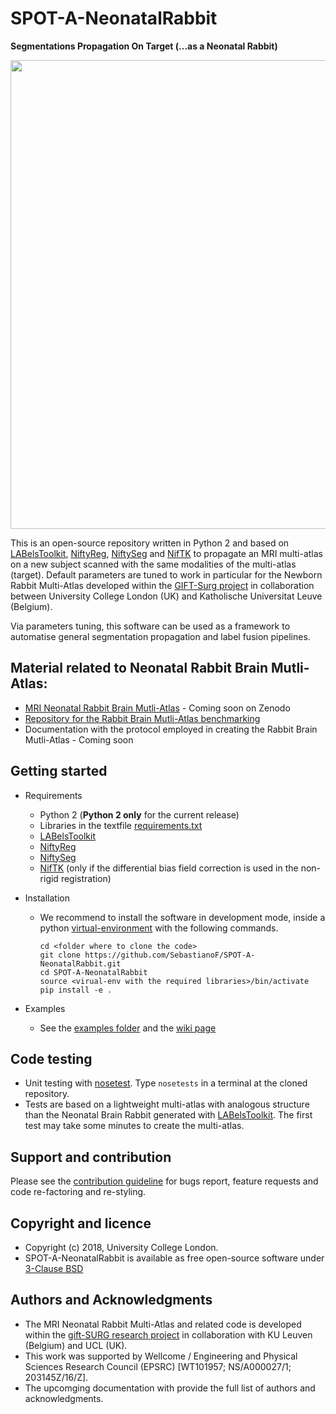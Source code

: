


# SPOT-A-NeonatalRabbit

**Segmentations Propagation On Target (...as a Neonatal Rabbit)**

<p align="center"> 
<img src="https://github.com/gift-surg/SPOT-A-NeonatalRabbit/blob/master/docs/software_scheme.jpg" width="750">
</p>

This is an open-source repository written in Python 2 and based on [LABelsToolkit][labelstoolkit], [NiftyReg][niftyreg], 
[NiftySeg][niftyseg] and [NifTK][niftk] 
to propagate an MRI multi-atlas on a new subject scanned with the same modalities of the multi-atlas 
(target). 
Default parameters are tuned to work in particular for the Newborn Rabbit Multi-Atlas developed within the 
[GIFT-Surg project][giftsurg] in collaboration between University College London (UK) and 
Katholische Universitat  Leuve (Belgium).
 
Via parameters tuning, this software can be used as a framework to automatise general segmentation 
propagation and label fusion pipelines.

## Material related to Neonatal Rabbit Brain Mutli-Atlas:

* [MRI Neonatal Rabbit Brain Mutli-Atlas][multiatlasonzenodo] - Coming soon on Zenodo
* [Repository for the Rabbit Brain Mutli-Atlas benchmarking][mrira]
* Documentation with the protocol employed in creating the Rabbit Brain Mutli-Atlas - Coming soon

## Getting started

+ Requirements
    - Python 2 (**Python 2 only** for the current release)
    - Libraries in the textfile [requirements.txt][requirementstxt]
    - [LABelsToolkit][labelstoolkit]
    - [NiftyReg][niftyreg] 
    - [NiftySeg][niftyseg] 
    - [NifTK][niftk] (only if the differential bias field correction is used in the non-rigid registration)

+ Installation
    - We recommend to install the software in development mode, inside a python [virtual-environment][virtualenvironment] with the following commands.
        ```
        cd <folder where to clone the code>
        git clone https://github.com/SebastianoF/SPOT-A-NeonatalRabbit.git
        cd SPOT-A-NeonatalRabbit
        source <virual-env with the required libraries>/bin/activate
        pip install -e .
        ```
        
+ Examples
    - See the [examples folder][examplesfolder] and the [wiki page][wikipage]

## Code testing
+ Unit testing with [nosetest][nosetest]. 
Type `nosetests` in a terminal at the cloned repository.
+ Tests are based on a lightweight multi-atlas with analogous structure than the Neonatal Brain Rabbit generated with [LABelsToolkit][labelstoolkit]. 
The first test may take some minutes to create the multi-atlas.

## Support and contribution
Please see the [contribution guideline][contributionguideline] for bugs report,
feature requests and code re-factoring and re-styling.

## Copyright and licence
+ Copyright (c) 2018, University College London.
+ SPOT-A-NeonatalRabbit is available as free open-source software under [3-Clause BSD][licence]
<!---
+ To cite the code in your research please follow [this link](http://joss.theoj.org/papers/2ee6a3a3b1a4d8df1633f601bf2b0ffe).
-->

## Authors and Acknowledgments

+ The MRI Neonatal Rabbit Multi-Atlas and related code is developed within the [gift-SURG research project][giftsurg] in collaboration with KU Leuven (Belgium) and UCL (UK).
+ This work was supported by Wellcome / Engineering and Physical Sciences Research Council (EPSRC) [WT101957; NS/A000027/1; 203145Z/16/Z]. 
+ The upcomging documentation with provide the full list of authors and acknowledgments.


[wikipage]: https://github.com/gift-surg/SPOT-A-NeonatalRabbit/wiki
[multiatlasonzenodo]: Coming-Soon
[giftsurg]: http://www.gift-surg.ac.uk
[niftyreg]: http://cmictig.cs.ucl.ac.uk/wiki/index.php/NiftyReg
[niftyseg]: http://cmictig.cs.ucl.ac.uk/research/software/software-nifty/niftyseg
[niftk]: http://cmictig.cs.ucl.ac.uk/research/software/software-nifty/niftyview
[labelstoolkit]: https://github.com/SebastianoF/LABelsToolkit
[requirementstxt]: https://github.com/gift-surg/SPOT-A-NeonatalRabbit/blob/master/requirements.txt
[examplesfolder]: https://github.com/gift-surg/SPOT-A-NeonatalRabbit/blob/master/examples
[testingfolder]: https://github.com/gift-surg/SPOT-A-NeonatalRabbit/blob/master/tests
[contributionguideline]: https://github.com/gift-surg/SPOT-A-NeonatalRabbit/blob/master/CONTRIBUTE.md
[mrira]: https://github.com/gift-surg/MRImultiAtlasForNeonatalRabbitBrain
[licence]: https://github.com/gift-surg/SPOT-A-NeonatalRabbit/blob/master/LICENCE.txt
[nosetest]: http://pythontesting.net/framework/nose/nose-introduction/
[virtualenvironment]: http://docs.python-guide.org/en/latest/dev/virtualenvs/
[wikipage]: https://github.com/gift-surg/SPOT-A-NeonatalRabbit/wiki
